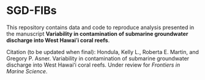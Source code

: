 # SGD-FIBs

This repository contains data and code to reproduce analysis presented in the manuscript **Variability in contamination of submarine groundwater discharge into West Hawaiʻi coral reefs**. 

Citation (to be updated when final): Hondula, Kelly L., Roberta E. Martin, and Gregory P. Asner. Variability in contamination of submarine groundwater discharge into West Hawaiʻi coral reefs. Under review for *Frontiers in Marine Science*.